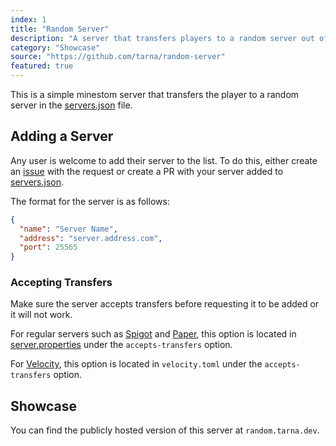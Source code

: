 ```yaml
---
index: 1
title: "Random Server"
description: "A server that transfers players to a random server out of a list. Allows players to easily discover random servers."
category: "Showcase"
source: "https://github.com/tarna/random-server"
featured: true
---
```


This is a simple minestom server that transfers the player to a random server in the [servers.json](https://github.com/tarna/random-server/blob/main/servers.json) file.

## Adding a Server
Any user is welcome to add their server to the list. To do this, either create an [issue](https://github.com/tarna/random-server/issues) with the request or create a PR with your server added to [servers.json](https://github.com/tarna/random-server/blob/main/servers.json).

The format for the server is as follows:
```json
{
  "name": "Server Name",
  "address": "server.address.com",
  "port": 25565
}
```

### Accepting Transfers
Make sure the server accepts transfers before requesting it to be added or it will not work.

For regular servers such as [Spigot](https://www.spigotmc.org) and [Paper](https://papermc.io/software/paper), this option is located in [server.properties](https://server.properties) under the `accepts-transfers` option.

For [Velocity](https://velocitypowered.com), this option is located in `velocity.toml` under the `accepts-transfers` option.

## Showcase
You can find the publicly hosted version of this server at `random.tarna.dev`.